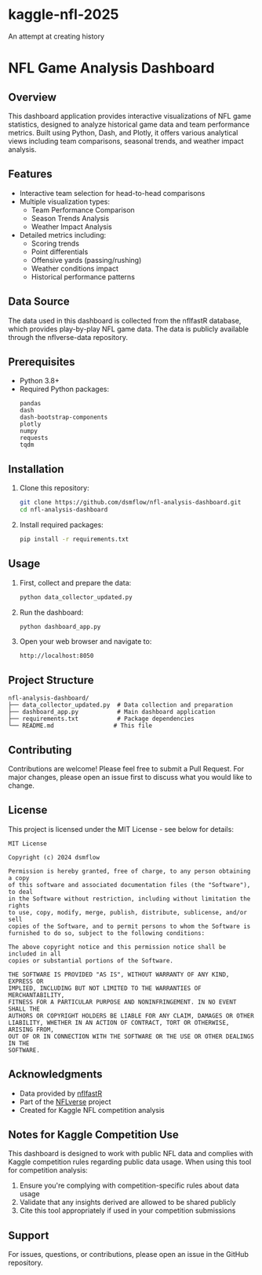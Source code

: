 # kaggle-nfl-2025
An attempt at creating history

# NFL Game Analysis Dashboard

## Overview
This dashboard application provides interactive visualizations of NFL game statistics, designed to analyze historical game data and team performance metrics. Built using Python, Dash, and Plotly, it offers various analytical views including team comparisons, seasonal trends, and weather impact analysis.

## Features
- Interactive team selection for head-to-head comparisons
- Multiple visualization types:
  - Team Performance Comparison
  - Season Trends Analysis
  - Weather Impact Analysis
- Detailed metrics including:
  - Scoring trends
  - Point differentials
  - Offensive yards (passing/rushing)
  - Weather conditions impact
  - Historical performance patterns

## Data Source
The data used in this dashboard is collected from the nflfastR database, which provides play-by-play NFL game data. The data is publicly available through the nflverse-data repository.

## Prerequisites
- Python 3.8+
- Required Python packages:
  ```
  pandas
  dash
  dash-bootstrap-components
  plotly
  numpy
  requests
  tqdm
  ```

## Installation
1. Clone this repository:
   ```bash
   git clone https://github.com/dsmflow/nfl-analysis-dashboard.git
   cd nfl-analysis-dashboard
   ```

2. Install required packages:
   ```bash
   pip install -r requirements.txt
   ```

## Usage
1. First, collect and prepare the data:
   ```bash
   python data_collector_updated.py
   ```

2. Run the dashboard:
   ```bash
   python dashboard_app.py
   ```

3. Open your web browser and navigate to:
   ```
   http://localhost:8050
   ```

## Project Structure
```
nfl-analysis-dashboard/
├── data_collector_updated.py  # Data collection and preparation
├── dashboard_app.py           # Main dashboard application
├── requirements.txt           # Package dependencies
└── README.md                 # This file
```

## Contributing
Contributions are welcome! Please feel free to submit a Pull Request. For major changes, please open an issue first to discuss what you would like to change.

## License
This project is licensed under the MIT License - see below for details:

```
MIT License

Copyright (c) 2024 dsmflow

Permission is hereby granted, free of charge, to any person obtaining a copy
of this software and associated documentation files (the "Software"), to deal
in the Software without restriction, including without limitation the rights
to use, copy, modify, merge, publish, distribute, sublicense, and/or sell
copies of the Software, and to permit persons to whom the Software is
furnished to do so, subject to the following conditions:

The above copyright notice and this permission notice shall be included in all
copies or substantial portions of the Software.

THE SOFTWARE IS PROVIDED "AS IS", WITHOUT WARRANTY OF ANY KIND, EXPRESS OR
IMPLIED, INCLUDING BUT NOT LIMITED TO THE WARRANTIES OF MERCHANTABILITY,
FITNESS FOR A PARTICULAR PURPOSE AND NONINFRINGEMENT. IN NO EVENT SHALL THE
AUTHORS OR COPYRIGHT HOLDERS BE LIABLE FOR ANY CLAIM, DAMAGES OR OTHER
LIABILITY, WHETHER IN AN ACTION OF CONTRACT, TORT OR OTHERWISE, ARISING FROM,
OUT OF OR IN CONNECTION WITH THE SOFTWARE OR THE USE OR OTHER DEALINGS IN THE
SOFTWARE.
```

## Acknowledgments
- Data provided by [nflfastR](https://www.nflfastr.com/)
- Part of the [NFLverse](https://github.com/nflverse) project
- Created for Kaggle NFL competition analysis

## Notes for Kaggle Competition Use
This dashboard is designed to work with public NFL data and complies with Kaggle competition rules regarding public data usage. When using this tool for competition analysis:

1. Ensure you're complying with competition-specific rules about data usage
2. Validate that any insights derived are allowed to be shared publicly
3. Cite this tool appropriately if used in your competition submissions

## Support
For issues, questions, or contributions, please open an issue in the GitHub repository.
